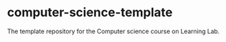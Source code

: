 # computer-science-template
The template repository for the Computer science course on Learning Lab.
